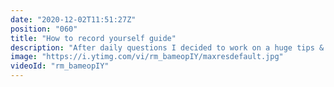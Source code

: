 ```yaml
---
date: "2020-12-02T11:51:27Z"
position: "060"
title: "How to record yourself guide"
description: "After daily questions I decided to work on a huge tips & tricks video for people who pre-record talks or do live streams. This video has 39 tips to get you started! If you follow this guide and combine it with a good subject, you will see great results.\n\nImportant links: \nhttps://timbenniks.dev/writings/how-to-get-your-webcam-to-look-decent-in-a-few-simple-steps/\nhttps://timbenniks.dev/writings/covid-19-work-from-home-how-to-make-your-webcam-look/\n\nTimestamps:\n00:00 intro\n02:10 General tips\n05:08 Tips while recording\n07:35 The camera & framing\n10:00 Lighting\n12:44 Camera settings\n14:37 Audio\n17:37 Editing & recording\n22:03 Concluding\n\nSponsoring: https://buymeacoff.ee/timbenniks\nWebsite: https://timbenniks.dev\nTwitter: https://twitter.com/timbenniks\nGithub: https://github.com/timbenniks"
image: "https://i.ytimg.com/vi/rm_bameopIY/maxresdefault.jpg"
videoId: "rm_bameopIY"
---
```


